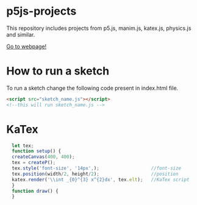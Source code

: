 # p5js-projects

This repository includes projects from p5.js, manim.js, katex.js, physics.js and similar.

[Go to webpage!](https://two-ticks.github.io/p5js-projects/) 

# How to run a sketch
To run a sketch change the following code present in index.html file.
``` html
<script src="sketch_name.js"></script> 
<!--this will run sketch_name.js -->
```
# KaTex
```javascript
  let tex;
  function setup() {
  createCanvas(400, 400);                 
  tex = createP(); 
  tex.style('font-size', '14px',);                   //font-size
  tex.position(width/2, height/2);                   //position
  katex.render('\\int _{0}^{3} x^{2}dx', tex.elt);   //KaTex script 
  }
  function draw() {
  }
```
